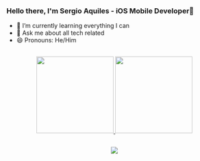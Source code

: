 ### Hello there,  I'm Sergio Aquiles - iOS Mobile Developer👋

- 🌱 I’m currently learning everything I can
- 💬 Ask me about all tech related
- 😄 Pronouns: He/Him
##

<div align="center">
  <a href="https://github.com/sergioaquiles">
    
  <img height="180em" src="https://github-readme-stats.vercel.app/api?username=sergioaquiles&include_all_commits=true&show_icons=true&theme=dark&count_private=true"/>
    
  <img height="180em" src="https://github-readme-stats.vercel.app/api/top-langs/?username=sergioaquiles&layout=compact&langs_count=7&theme=dark"/>
</div>
  
##
   
<div align="center"> 
 <a href="https://www.linkedin.com/in/sergio-aquiles-cardoso-7245542b/" target="_blank"><img src="https://img.shields.io/badge/-LinkedIn-%230077B5?style=for-the-badge&logo=linkedin&logoColor=white" target="_blank"></a> 
</div>
